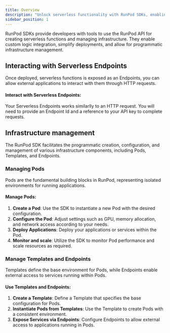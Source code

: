 ```yaml
---
title: Overview
description: "Unlock serverless functionality with RunPod SDKs, enabling developers to create custom logic, simplify deployments, and programatically manage infrastructure, including Pods, Templates, and Endpoints."
sidebar_position: 1
---
```


RunPod SDKs provide developers with tools to use the RunPod API for creating serverless functions and managing infrastructure.
They enable custom logic integration, simplify deployments, and allow for programmatic infrastructure management.

## Interacting with Serverless Endpoints

Once deployed, serverless functions is exposed as an Endpoints, you can allow external applications to interact with them through HTTP requests.

#### Interact with Serverless Endpoints:

Your Serverless Endpoints works similarlly to an HTTP request.
You will need to provide an Endpoint Id and a reference to your API key to complete requests.

## Infrastructure management

The RunPod SDK facilitates the programmatic creation, configuration, and management of various infrastructure components, including Pods, Templates, and Endpoints.

### Managing Pods

Pods are the fundamental building blocks in RunPod, representing isolated environments for running applications.

#### Manage Pods:

1. **Create a Pod**: Use the SDK to instantiate a new Pod with the desired configuration.
2. **Configure the Pod**: Adjust settings such as GPU, memory allocation, and network access according to your needs.
3. **Deploy Applications**: Deploy your applications or services within the Pod.
4. **Monitor and scale**: Utilize the SDK to monitor Pod performance and scale resources as required.

### Manage Templates and Endpoints

Templates define the base environment for Pods, while Endpoints enable external access to services running within Pods.

#### Use Templates and Endpoints:

1. **Create a Template**: Define a Template that specifies the base configuration for Pods.
2. **Instantiate Pods from Templates**: Use the Template to create Pods with a consistent environment.
3. **Expose Services via Endpoints**: Configure Endpoints to allow external access to applications running in Pods.
